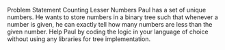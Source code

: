 Problem Statement
Counting Lesser Numbers 
Paul has a set of unique numbers. He wants to store numbers in a binary tree such that 
whenever a number is given, he can exactly tell how many numbers are less than the given 
number.
Help Paul by coding the logic in your language of choice without using any libraries for tree 
implementation.